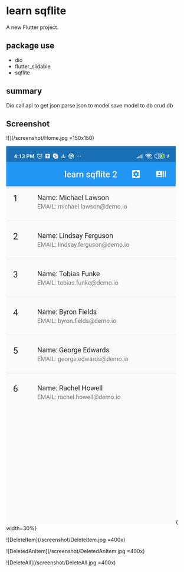 # learn sqflite

A new Flutter project.

## package use

- dio
- flutter_slidable
- sqflite

## summary

Dio call api to get json
parse json to model
save model to db
crud db

## Screenshot

![](/screenshot/Home.jpg =150x150)

![LoadList](/screenshot/LoadList.jpg){ width=30%}

![DeleteItem](/screenshot/DeleteItem.jpg =400x)

![DeletedAnItem](/screenshot/DeletedAnItem.jpg =400x)

![DeleteAll](/screenshot/DeleteAll.jpg =400x)
